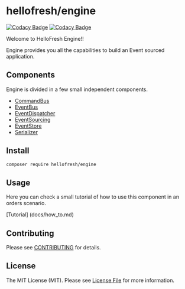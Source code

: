 # hellofresh/engine

[![Codacy Badge](https://api.codacy.com/project/badge/Grade/8a627d4e59bb4e118363037e653bfe8e)](https://www.codacy.com?utm_source=github.com&amp;utm_medium=referral&amp;utm_content=hellofresh/chassis&amp;utm_campaign=Badge_Grade)
[![Codacy Badge](https://api.codacy.com/project/badge/Coverage/8a627d4e59bb4e118363037e653bfe8e)](https://www.codacy.com?utm_source=github.com&amp;utm_medium=referral&amp;utm_content=hellofresh/chassis&amp;utm_campaign=Badge_Coverage)

Welcome to HelloFresh Engine!!

Engine provides you all the capabilities to build an Event sourced application.

## Components

Engine is divided in a few small independent components. 

* [CommandBus](src/CommandBus/README.md)
* [EventBus](src/EventBus/README.md)
* [EventDispatcher](src/EventDispatcher/README.md)
* [EventSourcing](src/EventSourcing/README.md)
* [EventStore](src/EventStore/README.md)
* [Serializer](src/Serializer/README.md)

## Install

```sh
composer require hellofresh/engine
```

## Usage

Here you can check a small tutorial of how to use this component in an orders scenario.

[Tutorial] (docs/how_to.md)

## Contributing

Please see [CONTRIBUTING](CONTRIBUTING.md) for details.

## License

The MIT License (MIT). Please see [License File](LICENSE) for more information.
